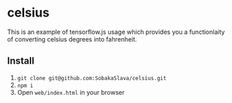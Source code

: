 # celsius
This is an example of tensorflow.js usage which provides you a functionlaity of converting celsius degrees into fahrenheit.

## Install

1. ```git clone git@github.com:SobakaSlava/celsius.git```
2. ```npm i```
3. Open ```web/index.html``` in your browser

